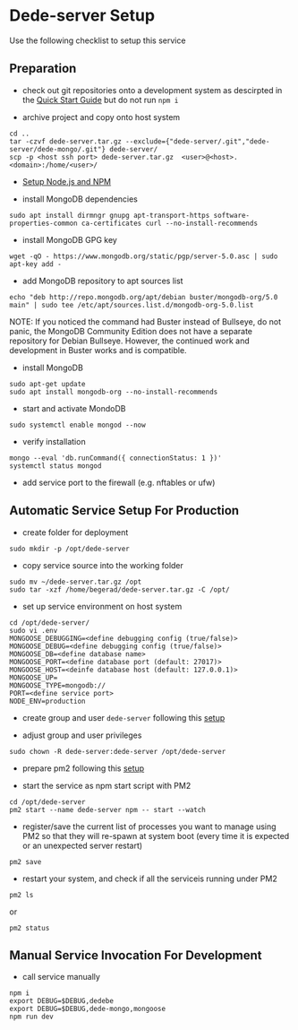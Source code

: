 # Dede-server Setup

Use the following checklist to setup this service

## Preparation

* check out git repositories onto a development system as descirpted in the
[Quick Start Guide](../README.md#Quick-Start-Guide)
but do not run ```npm i```

* archive project and copy onto host system
```
cd ..
tar -czvf dede-server.tar.gz --exclude={"dede-server/.git","dede-server/dede-mongo/.git"} dede-server/
scp -p <host ssh port> dede-server.tar.gz  <user>@<host>.<domain>:/home/<user>/
```

* [Setup Node.js and NPM](https://github.com/Software-Ingenieur-Begerad/setup/blob/main/doc/setup-npm.md)

* install MongoDB dependencies
```
sudo apt install dirmngr gnupg apt-transport-https software-properties-common ca-certificates curl --no-install-recommends
```

* install MongoDB GPG key
```
wget -qO - https://www.mongodb.org/static/pgp/server-5.0.asc | sudo apt-key add -
```

* add MongoDB repository to apt sources list
```
echo "deb http://repo.mongodb.org/apt/debian buster/mongodb-org/5.0 main" | sudo tee /etc/apt/sources.list.d/mongodb-org-5.0.list
```
NOTE: If you noticed the command had Buster instead of Bullseye, do not panic, the MongoDB Community Edition does not have a separate repository for Debian Bullseye. However, the continued work and development in Buster works and is compatible.

* install MongoDB
```
sudo apt-get update
sudo apt install mongodb-org --no-install-recommends
```

* start and activate MondoDB
```
sudo systemctl enable mongod --now
```

* verify installation
```
mongo --eval 'db.runCommand({ connectionStatus: 1 })'
systemctl status mongod
```

* add service port to the firewall (e.g. nftables or ufw)

## Automatic Service Setup For Production

* create folder for deployment
```
sudo mkdir -p /opt/dede-server
```

* copy service source into the working folder
```
sudo mv ~/dede-server.tar.gz /opt
sudo tar -xzf /home/begerad/dede-server.tar.gz -C /opt/
```

* set up service environment on host system
```
cd /opt/dede-server/
sudo vi .env
MONGOOSE_DEBUGGING=<define debugging config (true/false)>
MONGOOSE_DEBUG=<define debugging config (true/false)>
MONGOOSE_DB=<define database name>
MONGOOSE_PORT=<define database port (default: 27017)>
MONGOOSE_HOST=<deinfe database host (default: 127.0.0.1)>
MONGOOSE_UP=
MONGOOSE_TYPE=mongodb://
PORT=<define service port>
NODE_ENV=production
```

* create group and user ```dede-server```
following this [setup](https://github.com/Software-Ingenieur-Begerad/setup/blob/main/doc/create-grp-usr.md)

* adjust group and user privileges
```
sudo chown -R dede-server:dede-server /opt/dede-server
```

* prepare pm2 following this [setup](https://github.com/Software-Ingenieur-Begerad/setup/blob/main/doc/setup-pm2.md)

* start the service as npm start script with PM2
```
cd /opt/dede-server
pm2 start --name dede-server npm -- start --watch
```

* register/save the current list of processes you want to manage using PM2 so that they will re-spawn at system boot (every time it is expected or an unexpected server restart)
```
pm2 save
```

* restart your system, and check if all the serviceis running under PM2
```
pm2 ls
```
or
```
pm2 status
```

## Manual Service Invocation For Development
* call service manually
```
npm i
export DEBUG=$DEBUG,dedebe
export DEBUG=$DEBUG,dede-mongo,mongoose
npm run dev
```
